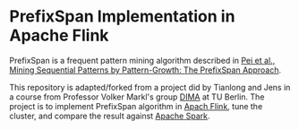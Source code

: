 # PrefixSpan Implementation in Apache Flink

PrefixSpan is a frequent pattern mining algorithm described in [Pei et al., Mining Sequential Patterns by Pattern-Growth: The PrefixSpan Approach](http://ieeexplore.ieee.org/document/1339268/?reload=true).

This repository is adapted/forked from a project did by Tianlong and Jens in a course from Professor Volker Markl's group [DIMA](http://www.dima.tu-berlin.de/menue/fachgebiet_datenbanksysteme_und_informationsmanagement/parameter/en/) at TU Berlin. The project is to implement PrefixSpan algorithm in [Apach Flink](https://flink.apache.org/), tune the cluster, and compare the result against [Apache Spark](http://spark.apache.org/docs/latest/mllib-frequent-pattern-mining.html#prefixspan).